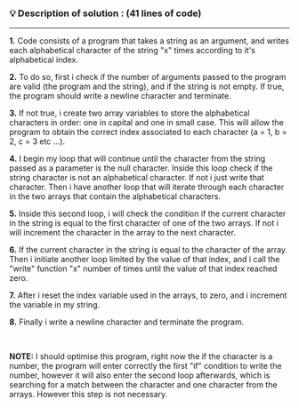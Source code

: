 ### 💡 Description of solution : (41 lines of code)
--------------------------------
<p> <b>1.</b> Code consists of a program that takes a string as an argument, and writes each alphabetical character of the string "x" times according to it's alphabetical index.</p>
<p> <b>2.</b> To do so, first i check if the number of arguments passed to the program are valid (the program and the string), and if the string is not empty. If true, the program should write a newline character and terminate. </p>
<p> <b>3.</b> If not true, i create two array variables to store the alphabetical characters in order: one in capital and one in small case. This will allow the program to obtain the correct index associated to each character (a = 1, b = 2, c = 3 etc ...).</p>
<p> <b>4.</b> I begin my loop that will continue until the character from the string passed as a parameter is the null character. Inside this loop check if the string character is not an alphabetical character. If not i just write that character. Then i have another loop that will iterate through each character in the two arrays that contain the alphabetical characters.</p>
<p> <b>5.</b> Inside this second loop, i will check the condition if the current character in the string is equal to the first character of one of the two arrays. If not i will increment the character in the array to the next character.</p>
<p> <b>6.</b> If the current character in the string is equal to the character of the array. Then i initiate another loop limited by the value of that index, and i call the "write" function "x" number of times until the value of that index reached zero.</p>
<p> <b>7.</b> After i reset the index variable used in the arrays, to zero, and i increment the variable in my string.</p>
<p> <b>8.</b> Finally i write a newline character and terminate the program.</p>

<br>
<p><b>NOTE:</b> I should optimise this program, right now the if the character is a number, the program will enter correctly the first "if" condition to write the number, however it will also enter the second loop afterwards, which is searching for a match between the character and one character from the arrays. However this step is not necessary.</p>
